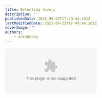 ```yaml
---
title: Selecting levels
description: ''
publishedDate: 2021-09-22T17:49:44.101Z
lastModifiedDate: 2021-09-22T17:49:44.101Z
coverImage: ''
authors:
    - aniaKubow
---
```


<Embed
	type="youtube"
	url="https://youtu.be/khM21aJ8uOE?t=775"
	title="Selecting levels"
/>
